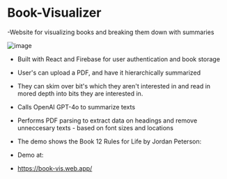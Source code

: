# Book-Visualizer
-Website for visualizing books and breaking them down with summaries

![image](https://github.com/user-attachments/assets/ac739df6-c8c5-471d-9f9d-d3d75255d029)

- Built with React and Firebase for user authentication and book storage
- User's can upload a PDF, and have it hierarchically summarized
- They can skim over bit's which they aren't interested in and read in mored depth into bits they are interested in.
- Calls OpenAI GPT-4o to summarize texts

- Performs PDF parsing to extract data on headings and remove unneccesary texts - based on font sizes and locations

- The demo shows the Book 12 Rules for Life by Jordan Peterson:
- Demo at:
- https://book-vis.web.app/

